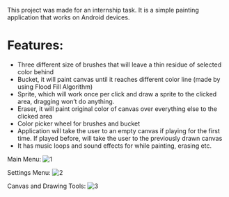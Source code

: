 This project was made for an internship task. It is a simple painting application that works on Android devices.

# Features:
-  Three different size of brushes that will leave a thin residue of selected color behind 
-  Bucket, it will paint canvas until it reaches different color line (made by using Flood Fill Algorithm)
-  Sprite, which will work once per click and draw a sprite to the clicked area, dragging won’t do anything.
-  Eraser, it will paint original color of canvas over everything else to the clicked area
-  Color picker wheel for brushes and bucket
-  Application will take the user to an empty canvas if playing for the first time. If played before, will take the user to the previously drawn canvas
-  It has music loops and sound effects for while painting, erasing etc.


Main Menu:
![1](https://github.com/Hephaestus770/PaintDemo/assets/116283806/50f2f238-f93d-4e22-89ef-3fc739105100)

Settings Menu:
![2](https://github.com/Hephaestus770/PaintDemo/assets/116283806/f6fb159a-47e4-4619-86a0-1938a86964de)

Canvas and Drawing Tools:
![3](https://github.com/Hephaestus770/PaintDemo/assets/116283806/951ea39a-7f51-4db3-9add-7cd5aa0de874)

